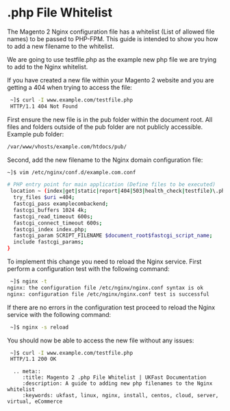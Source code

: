 # .php File Whitelist

The Magento 2 Nginx configuration file has a whitelist (List of allowed file names) to be passed to PHP-FPM. This guide is intended to show you how to add a new filename to the whitelist.

We are going to use testfile.php as the example new php file we are trying to add to the Nginx whitelist.

If you have created a new file within your Magento 2 website and you are getting a 404 when trying to access the file:

```bash
 ~]$ curl -I www.example.com/testfile.php
 HTTP/1.1 404 Not Found
```

First ensure the new file is in the pub folder within the document root. All files and folders outside of the pub folder are not publicly accessible. Example pub folder:

```bash
/var/www/vhosts/example.com/htdocs/pub/
```

Second, add the new filename to the Nginx domain configuration file:

```bash
~]$ vim /etc/nginx/conf.d/example.com.conf

# PHP entry point for main application (Define files to be executed)
 location ~ (index|get|static|report|404|503|health_check|testfile)\.php$ {
  try_files $uri =404;
  fastcgi_pass examplecombackend;
  fastcgi_buffers 1024 4k;
  fastcgi_read_timeout 600s;
  fastcgi_connect_timeout 600s;
  fastcgi_index index.php;
  fastcgi_param SCRIPT_FILENAME $document_root$fastcgi_script_name;
  include fastcgi_params;
}
 ```
To implement this change you need to reload the Nginx service. First perform a configuration test with the following command:

```bash
 ~]$ nginx -t
nginx: the configuration file /etc/nginx/nginx.conf syntax is ok
nginx: configuration file /etc/nginx/nginx.conf test is successful
```

If there are no errors in the configuration test proceed to reload the Nginx service with the following command:

```bash
 ~]$ nginx -s reload
```

You should now be able to access the new file without any issues:

```bash
 ~]$ curl -I www.example.com/testfile.php
 HTTP/1.1 200 OK
```

```eval_rst
  .. meta::
     :title: Magento 2 .php File Whitelist | UKFast Documentation
     :description: A guide to adding new php filenames to the Nginx whitelist
     :keywords: ukfast, linux, nginx, install, centos, cloud, server, virtual, eCommerce

